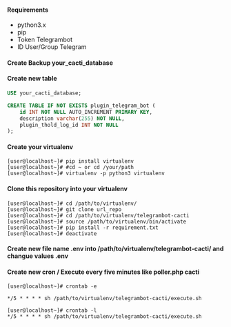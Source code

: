 #### Requirements

- python3.x
- pip
- Token Telegrambot
- ID User/Group Telegram

#### Create Backup your_cacti_database

#### Create new table

```sql
USE your_cacti_database;

CREATE TABLE IF NOT EXISTS plugin_telegram_bot (
    id INT NOT NULL AUTO_INCREMENT PRIMARY KEY,
    description varchar(255) NOT NULL,
    plugin_thold_log_id INT NOT NULL
);
```

#### Create your virtualenv

```shell
[user@localhost~]# pip install virtualenv
[user@localhost~]# #cd ~ or cd /your/path
[user@localhost~]# virtualenv -p python3 virtualenv
```

#### Clone this repository into your virtualenv

```shell
[user@localhost~]# cd /path/to/virtualenv/
[user@localhost~]# git clone url_repo
[user@localhost~]# cd /path/to/virtualenv/telegrambot-cacti
[user@localhost~]# source /path/to/virtualenv/bin/activate
[user@localhost~]# pip install -r requirement.txt
[user@localhost~]# deactivate
```

#### Create new file name .env into /path/to/virtualenv/telegrambot-cacti/ and changue values .env

#### Create new cron / Execute every five minutes like poller.php cacti

```shell
[user@localhost~]# crontab -e

*/5 * * * * sh /path/to/virtualenv/telegrambot-cacti/execute.sh

[user@localhost~]# crontab -l
*/5 * * * * sh /path/to/virtualenv/telegrambot-cacti/execute.sh
```
